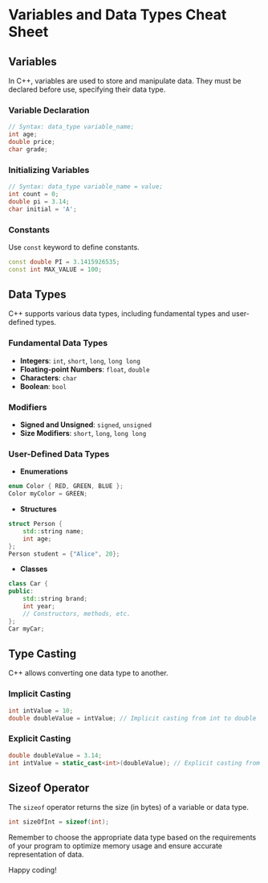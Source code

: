 # Variables and Data Types Cheat Sheet

## Variables

In C++, variables are used to store and manipulate data. They must be declared before use, specifying their data type.

### Variable Declaration

```cpp
// Syntax: data_type variable_name;
int age;
double price;
char grade;
```

### Initializing Variables

```cpp
// Syntax: data_type variable_name = value;
int count = 0;
double pi = 3.14;
char initial = 'A';
```

### Constants

Use `const` keyword to define constants.

```cpp
const double PI = 3.1415926535;
const int MAX_VALUE = 100;
```

## Data Types

C++ supports various data types, including fundamental types and user-defined types.

### Fundamental Data Types

- **Integers**: `int`, `short`, `long`, `long long`
- **Floating-point Numbers**: `float`, `double`
- **Characters**: `char`
- **Boolean**: `bool`

### Modifiers

- **Signed and Unsigned**: `signed`, `unsigned`
- **Size Modifiers**: `short`, `long`, `long long`

### User-Defined Data Types

- **Enumerations**

```cpp
enum Color { RED, GREEN, BLUE };
Color myColor = GREEN;
```

- **Structures**

```cpp
struct Person {
    std::string name;
    int age;
};
Person student = {"Alice", 20};
```

- **Classes**

```cpp
class Car {
public:
    std::string brand;
    int year;
    // Constructors, methods, etc.
};
Car myCar;
```

## Type Casting

C++ allows converting one data type to another.

### Implicit Casting

```cpp
int intValue = 10;
double doubleValue = intValue; // Implicit casting from int to double
```

### Explicit Casting

```cpp
double doubleValue = 3.14;
int intValue = static_cast<int>(doubleValue); // Explicit casting from double to int
```

## Sizeof Operator

The `sizeof` operator returns the size (in bytes) of a variable or data type.

```cpp
int sizeOfInt = sizeof(int);
```

Remember to choose the appropriate data type based on the requirements of your program to optimize memory usage and ensure accurate representation of data.

Happy coding!
